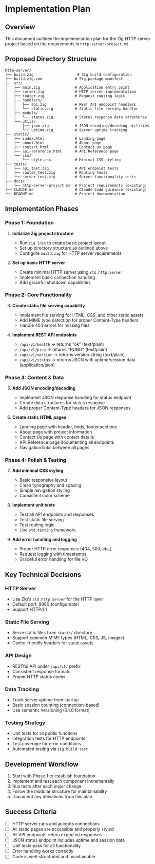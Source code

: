 # Implementation Plan

## Overview

This document outlines the implementation plan for the Zig HTTP server project based on the requirements in `http-server-project.md`.

## Proposed Directory Structure

```
http-server/
├── build.zig                    # Zig build configuration
├── build.zig.zon               # Zig package manifest
├── src/
│   ├── main.zig                # Application entry point
│   ├── server.zig              # HTTP server implementation
│   ├── router.zig              # Request routing logic
│   ├── handlers/
│   │   ├── api.zig             # REST API endpoint handlers
│   │   └── static.zig          # Static file serving handler
│   ├── models/
│   │   └── status.zig          # Status response data structures
│   └── utils/
│       ├── json.zig            # JSON encoding/decoding utilities
│       └── uptime.zig          # Server uptime tracking
├── static/
│   ├── index.html              # Landing page
│   ├── about.html              # About page
│   ├── contact.html            # Contact Us page
│   ├── api-reference.html      # API Reference page
│   └── css/
│       └── style.css           # Minimal CSS styling
├── tests/
│   ├── api_test.zig            # API endpoint tests
│   ├── router_test.zig         # Routing tests
│   └── server_test.zig         # Server functionality tests
├── docs/
│   └── http-server-project.md  # Project requirements (existing)
├── CLAUDE.md                   # Claude Code guidance (existing)
└── README.md                   # Project documentation
```

## Implementation Phases

### Phase 1: Foundation

1. **Initialize Zig project structure**
   - Run `zig init` to create basic project layout
   - Set up directory structure as outlined above
   - Configure `build.zig` for HTTP server requirements

2. **Set up basic HTTP server**
   - Create minimal HTTP server using `std.http.Server`
   - Implement basic connection handling
   - Add graceful shutdown capabilities

### Phase 2: Core Functionality

3. **Create static file serving capability**
   - Implement file serving for HTML, CSS, and other static assets
   - Add MIME type detection for proper Content-Type headers
   - Handle 404 errors for missing files

4. **Implement REST API endpoints**
   - `/api/v1/health` → returns "ok" (text/plain)
   - `/api/v1/ping` → returns "PONG" (text/plain)
   - `/api/v1/version` → returns version string (text/plain)
   - `/api/v1/status` → returns JSON with uptime/session data (application/json)

### Phase 3: Content & Data

5. **Add JSON encoding/decoding**
   - Implement JSON response handling for status endpoint
   - Create data structures for status response
   - Add proper Content-Type headers for JSON responses

6. **Create static HTML pages**
   - Landing page with header, body, footer sections
   - About page with project information
   - Contact Us page with contact details
   - API Reference page documenting all endpoints
   - Navigation links between all pages

### Phase 4: Polish & Testing

7. **Add minimal CSS styling**
   - Basic responsive layout
   - Clean typography and spacing
   - Simple navigation styling
   - Consistent color scheme

8. **Implement unit tests**
   - Test all API endpoints and responses
   - Test static file serving
   - Test routing logic
   - Use `std.testing` framework

9. **Add error handling and logging**
   - Proper HTTP error responses (404, 500, etc.)
   - Request logging with timestamps
   - Graceful error handling for file I/O

## Key Technical Decisions

### HTTP Server
- Use Zig's `std.http.Server` for the HTTP layer
- Default port: 8080 (configurable)
- Support HTTP/1.1

### Static File Serving
- Serve static files from `static/` directory
- Support common MIME types (HTML, CSS, JS, images)
- Cache-friendly headers for static assets

### API Design
- RESTful API under `/api/v1/` prefix
- Consistent response formats
- Proper HTTP status codes

### Data Tracking
- Track server uptime from startup
- Basic session counting (connection-based)
- Use semantic versioning (0.1.0 format)

### Testing Strategy
- Unit tests for all public functions
- Integration tests for HTTP endpoints
- Test coverage for error conditions
- Automated testing via `zig build test`

## Development Workflow

1. Start with Phase 1 to establish foundation
2. Implement and test each component incrementally
3. Run tests after each major change
4. Follow the modular structure for maintainability
5. Document any deviations from this plan

## Success Criteria

- [ ] HTTP server runs and accepts connections
- [ ] All static pages are accessible and properly styled
- [ ] All API endpoints return expected responses
- [ ] JSON status endpoint includes uptime and session data
- [ ] Unit tests pass for all functionality
- [ ] Error handling works correctly
- [ ] Code is well-structured and maintainable